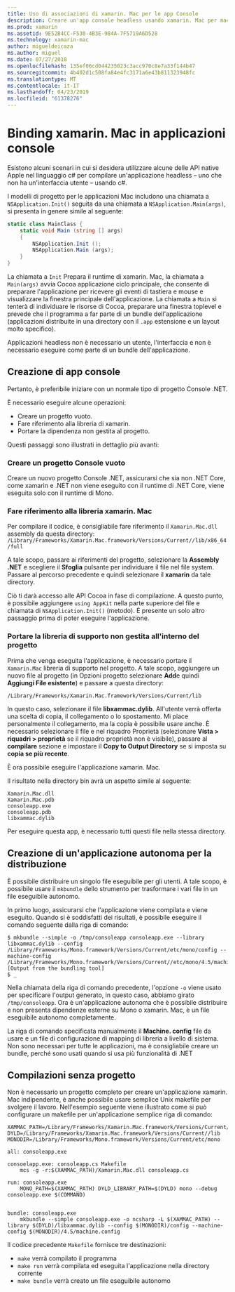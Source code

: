 ```yaml
---
title: Uso di associazioni di xamarin. Mac per le app Console
description: Creare un'app console headless usando xamarin. Mac per macOS native, le API di accesso.
ms.prod: xamarin
ms.assetid: 9E52B4CC-F530-4B3E-984A-7F5719A6D528
ms.technology: xamarin-mac
author: migueldeicaza
ms.author: miguel
ms.date: 07/27/2018
ms.openlocfilehash: 135ef06cd044235023c3acc970c8e7a33f144b47
ms.sourcegitcommit: 4b402d1c508fa84e4fc3171a6e43b811323948fc
ms.translationtype: MT
ms.contentlocale: it-IT
ms.lasthandoff: 04/23/2019
ms.locfileid: "61378276"
---
```

# <a name="xamarinmac-bindings-in-console-apps"></a>Binding xamarin. Mac in applicazioni console

Esistono alcuni scenari in cui si desidera utilizzare alcune delle API native Apple nel linguaggio c# per compilare un'applicazione headless &ndash; uno che non ha un'interfaccia utente &ndash; usando c#.

I modelli di progetto per le applicazioni Mac includono una chiamata a `NSApplication.Init()` seguita da una chiamata a `NSApplication.Main(args)`, si presenta in genere simile al seguente:

```csharp
static class MainClass {
    static void Main (string [] args)
    {
        NSApplication.Init ();
        NSApplication.Main (args);
    }
}
```

La chiamata a `Init` Prepara il runtime di xamarin. Mac, la chiamata a `Main(args)` avvia Cocoa applicazione ciclo principale, che consente di preparare l'applicazione per ricevere gli eventi di tastiera e mouse e visualizzare la finestra principale dell'applicazione.   La chiamata a `Main` si tenterà di individuare le risorse di Cocoa, preparare una finestra toplevel e prevede che il programma a far parte di un bundle dell'applicazione (applicazioni distribuite in una directory con il `.app` estensione e un layout molto specifico).

Applicazioni headless non è necessario un utente, l'interfaccia e non è necessario eseguire come parte di un bundle dell'applicazione.

## <a name="creating-the-console-app"></a>Creazione di app console

Pertanto, è preferibile iniziare con un normale tipo di progetto Console .NET.

È necessario eseguire alcune operazioni:

- Creare un progetto vuoto.
- Fare riferimento alla libreria di xamarin.
- Portare la dipendenza non gestita al progetto.

Questi passaggi sono illustrati in dettaglio più avanti:

### <a name="create-an-empty-console-project"></a>Creare un progetto Console vuoto

Creare un nuovo progetto Console .NET, assicurarsi che sia non .NET Core, come xamarin e .NET non viene eseguito con il runtime di .NET Core, viene eseguita solo con il runtime di Mono.

### <a name="reference-the-xamarinmac-library"></a>Fare riferimento alla libreria xamarin. Mac

Per compilare il codice, è consigliabile fare riferimento il `Xamarin.Mac.dll` assembly da questa directory: `/Library/Frameworks/Xamarin.Mac.framework/Versions/Current//lib/x86_64/full`

A tale scopo, passare ai riferimenti del progetto, selezionare la **Assembly .NET** e scegliere il **Sfoglia** pulsante per individuare il file nel file system.  Passare al percorso precedente e quindi selezionare il **xamarin** da tale directory.

Ciò ti darà accesso alle API Cocoa in fase di compilazione.   A questo punto, è possibile aggiungere `using AppKit` nella parte superiore del file e chiamata di `NSApplication.Init()` (metodo).   È presente un solo altro passaggio prima di poter eseguire l'applicazione.

### <a name="bring-the-unmanaged-support-library-into-your-project"></a>Portare la libreria di supporto non gestita all'interno del progetto

Prima che venga eseguita l'applicazione, è necessario portare il `Xamarin.Mac` libreria di supporto nel progetto.   A tale scopo, aggiungere un nuovo file al progetto (in Opzioni progetto selezionare **Add**e quindi **Aggiungi File esistente**) e passare a questa directory:

`/Library/Frameworks/Xamarin.Mac.framework/Versions/Current/lib`

In questo caso, selezionare il file **libxammac.dylib**.   All'utente verrà offerta una scelta di copia, il collegamento o lo spostamento.   Mi piace personalmente il collegamento, ma la copia è possibile usare anche.    È necessario selezionare il file e nel riquadro Proprietà (selezionare **Vista > riquadri > proprietà** se il riquadro proprietà non è visibile), passare al **compilare** sezione e impostare il **Copy to Output Directory** se si imposta su **copia se più recente**.

È ora possibile eseguire l'applicazione xamarin. Mac.

Il risultato nella directory bin avrà un aspetto simile al seguente:

```
Xamarin.Mac.dll
Xamarin.Mac.pdb
consoleapp.exe
consoleapp.pdb
libxammac.dylib
```

Per eseguire questa app, è necessario tutti questi file nella stessa directory.

## <a name="building-a-standalone-application-for-distribution"></a>Creazione di un'applicazione autonoma per la distribuzione

È possibile distribuire un singolo file eseguibile per gli utenti.  A tale scopo, è possibile usare il `mkbundle` dello strumento per trasformare i vari file in un file eseguibile autonomo.

In primo luogo, assicurarsi che l'applicazione viene compilata e viene eseguito.   Quando si è soddisfatti dei risultati, è possibile eseguire il comando seguente dalla riga di comando:

```
$ mkbundle --simple -o /tmp/consoleapp consoleapp.exe --library libxammac.dylib --config /Library/Frameworks/Mono.framework/Versions/Current/etc/mono/config --machine-config /Library/Frameworks/Mono.framework/Versions/Current//etc/mono/4.5/machine.config
[Output from the bundling tool]
$ _
```

Nella chiamata della riga di comando precedente, l'opzione `-o` viene usato per specificare l'output generato, in questo caso, abbiamo girato `/tmp/consoleapp`.   Ora è un'applicazione autonoma che è possibile distribuire e non presenta dipendenze esterne su Mono o xamarin. Mac, è un file eseguibile autonomo completamente.

La riga di comando specificata manualmente il **Machine. config** file da usare e un file di configurazione di mapping di libreria a livello di sistema.   Non sono necessari per tutte le applicazioni, ma è consigliabile creare un bundle, perché sono usati quando si usa più funzionalità di .NET

## <a name="project-less-builds"></a>Compilazioni senza progetto

Non è necessario un progetto completo per creare un'applicazione xamarin. Mac indipendente, è anche possibile usare semplice Unix makefile per svolgere il lavoro.   Nell'esempio seguente viene illustrato come si può configurare un makefile per un'applicazione semplice riga di comando:

```
XAMMAC_PATH=/Library/Frameworks/Xamarin.Mac.framework/Versions/Current//lib/x86_64/full/
DYLD=/Library/Frameworks/Xamarin.Mac.framework/Versions/Current//lib
MONODIR=/Library/Frameworks/Mono.framework/Versions/Current/etc/mono

all: consoleapp.exe

consoelapp.exe: consoleapp.cs Makefile
    mcs -g -r:$(XAMMAC_PATH)/Xamarin.Mac.dll consoleapp.cs
    
run: consoleapp.exe
    MONO_PATH=$(XAMMAC_PATH) DYLD_LIBRARY_PATH=$(DYLD) mono --debug consoleapp.exe $(COMMAND)


bundle: consoleapp.exe
    mkbundle --simple consoleapp.exe -o ncsharp -L $(XAMMAC_PATH) --library $(DYLD)/libxammac.dylib --config $(MONODIR)/config --machine-config $(MONODIR)/4.5/machine.config
```

Il codice precedente `Makefile` fornisce tre destinazioni:

- `make` verrà compilato il programma
- `make run` verrà compilata ed eseguita l'applicazione nella directory corrente
- `make bundle` verrà creato un file eseguibile autonomo
